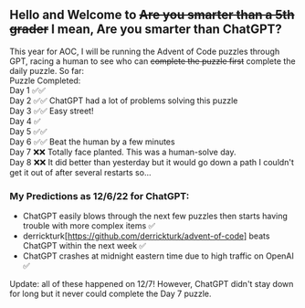 ## Hello and Welcome to ~~Are you smarter than a 5th grader~~ I mean, Are you smarter than ChatGPT?


This year for AOC, I will be running the Advent of Code puzzles through GPT, racing
a human to see who can ~~complete the puzzle first~~ complete the daily puzzle. So far:  
      Puzzle Completed:  
Day 1 ✅✅  
Day 2 ✅✅ ChatGPT had a lot of problems solving this puzzle  
Day 3 ✅✅ Easy street!  
Day 4 ✅  
Day 5 ✅✅  
Day 6 ✅✅ Beat the human by a few minutes  
Day 7 ❌❌ Totally face planted. This was a human-solve day.  
Day 8 ❌❌ It did better than yesterday but it would go down a path I couldn't get it out of after several restarts so...  


### My Predictions as 12/6/22 for ChatGPT:

- ChatGPT easily blows through the next few puzzles then starts having trouble with more complex items ✅
- derrickturk[https://github.com/derrickturk/advent-of-code] beats ChatGPT within the next week ✅
- ChatGPT crashes at midnight eastern time due to high traffic on OpenAI ✅

Update: all of these happened on 12/7! However, ChatGPT didn't stay down for long but it never could complete the Day 7 puzzle.
